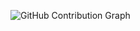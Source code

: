 ![GitHub Contribution Graph](https://github-readme-activity-graph.vercel.app/graph?username=jsai28&theme=react-dark)



